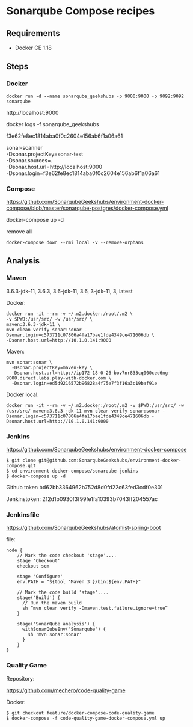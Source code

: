 # Sonarqube Compose recipes

## Requirements

 * Docker CE 1.18

## Steps

### Docker

```
docker run -d --name sonarqube_geekshubs -p 9000:9000 -p 9092:9092 sonarqube
```

http://localhost:9000

docker logs -f sonarqube_geekshubs

f3e62fe8ec1814aba0f0c2604e156ab6f1a06a61


sonar-scanner \
  -Dsonar.projectKey=sonar-test \
  -Dsonar.sources=. \
  -Dsonar.host.url=http://localhost:9000 \
  -Dsonar.login=f3e62fe8ec1814aba0f0c2604e156ab6f1a06a61

### Compose

https://github.com/SonarqubeGeekshubs/environment-docker-compose/blob/master/sonarqube-postgres/docker-compose.yml

docker-compose up -d

remove all

```
docker-compose down --rmi local -v --remove-orphans
```

## Analysis

### Maven

3.6.3-jdk-11, 3.6.3, 3.6-jdk-11, 3.6, 3-jdk-11, 3, latest

Docker:
```
docker run -it --rm -v ~/.m2.docker:/root/.m2 \
-v $PWD:/usr/src/ -w /usr/src/ \
maven:3.6.3-jdk-11 \
mvn clean verify sonar:sonar -Dsonar.login=c573711c07806a4fa17bae1fde4349ce471606db \
-Dsonar.host.url=http://10.1.0.141:9000
```

Maven:
```
mvn sonar:sonar \
  -Dsonar.projectKey=maven-key \
  -Dsonar.host.url=http://ip172-18-0-26-bov7nr833cq000ced6ng-9000.direct.labs.play-with-docker.com \
  -Dsonar.login=ed5d9216572b96828a4f75e7f3f16a3c19baf91e
```

Docker local:
```
docker run -it --rm -v ~/.m2.docker:/root/.m2 -v $PWD:/usr/src/ -w /usr/src/ maven:3.6.3-jdk-11 mvn clean verify sonar:sonar -Dsonar.login=c573711c07806a4fa17bae1fde4349ce471606db -Dsonar.host.url=http://10.1.0.141:9000
```


### Jenkins

https://github.com/SonarqubeGeekshubs/environment-docker-compose

```
$ git clone git@github.com:SonarqubeGeekshubs/environment-docker-compose.git
$ cd environment-docker-compose/sonarqube-jenkins
$ docker-compose up -d
```

Github token
bd62bb3364962b752d8d0fd22c63fed3cdf0e301

Jenkinstoken: 212d1b0930f3f99fe1fa10393b7043ff204557ac

### Jenkinsfile

https://github.com/SonarqubeGeekshubs/atomist-spring-boot

file:

```
node {
    // Mark the code checkout 'stage'....
    stage 'Checkout'
    checkout scm

    stage 'Configure'
    env.PATH = "${tool 'Maven 3'}/bin:${env.PATH}"

    // Mark the code build 'stage'....
    stage('Build') {
      // Run the maven build
      sh “mvn clean verify -Dmaven.test.failure.ignore=true”
    }

    stage('SonarQube analysis') {
      withSonarQubeEnv('Sonarqube') {
        sh 'mvn sonar:sonar'
      }
    }
}
```

### Quality Game

Repository:

https://github.com/mechero/code-quality-game


Docker:
```
$ git checkout feature/docker-compose-code-quality-game
$ docker-compose -f code-quality-game-docker-compose.yml up
```
 